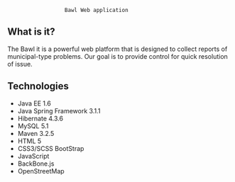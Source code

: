                       Bawl Web application

 What is it?
 -----------

The Bawl it is a powerful web platform that is designed to collect reports of municipal-type problems. Our goal is to provide control for quick resolution of issue.

 Technologies
 ------------

 - Java EE 1.6
 - Java Spring Framework 3.1.1
 - Hibernate 4.3.6
 - MySQL 5.1
 - Maven 3.2.5
 - HTML 5
 - CSS3/SCSS BootStrap
 - JavaScript
 - BackBone.js
 - OpenStreetMap

